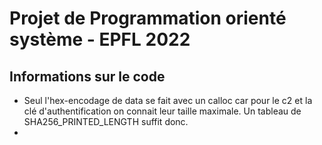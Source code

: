# Projet de Programmation orienté système - EPFL 2022

## Informations sur le code

* Seul l'hex-encodage de data se fait avec un calloc car pour le c2 et la clé d'authentification
    on connait leur taille maximale. Un tableau de SHA256_PRINTED_LENGTH suffit donc.
* 
